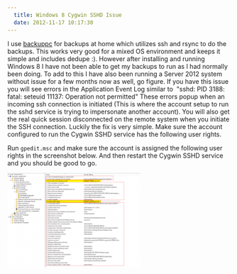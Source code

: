 ```yaml
---
  title: Windows 8 Cygwin SSHD Issue
  date: 2012-11-17 10:17:30
---
```


I use [backuppc](http://backuppc.sourceforge.net/ "http\://backuppc.sourceforge.net/")
for backups at home which utilizes ssh and rsync to do the backups. This
works very good for a mixed OS environment and keeps it simple and
includes dedupe :). However after installing and running Windows 8 I
have not been able to get my backups to run as I had normally been
doing. To add to this I have also been running a Server 2012 system
without issue for a few months now as well, go figure. If you have this
issue you will see errors in the Application Event Log similar to
 "sshd: PID 3188: fatal: seteuid 11137: Operation not permitted" These
errors popup when an incoming ssh connection is initiated (This is where
the account setup to run the sshd service is trying to impersonate
another account). You will also get the real quick session disconnected
on the remote system when you initiate the SSH connection. Luckily the
fix is very simple. Make sure the account configured to run the Cygwin
SSHD service has the following user rights.

Run `gpedit.msc` and make sure the account is assigned the following user
rights in the screenshot below. And then restart the Cygwin SSHD service
and you should be good to go.

![](../../assets/09-51-58-300x213.png "09-51-58")
